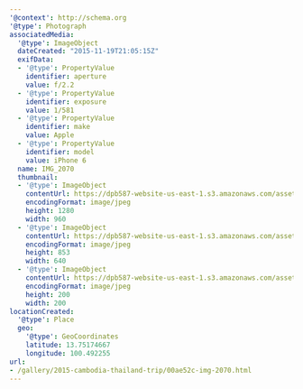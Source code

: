 ```yaml
---
'@context': http://schema.org
'@type': Photograph
associatedMedia:
  '@type': ImageObject
  dateCreated: "2015-11-19T21:05:15Z"
  exifData:
  - '@type': PropertyValue
    identifier: aperture
    value: f/2.2
  - '@type': PropertyValue
    identifier: exposure
    value: 1/581
  - '@type': PropertyValue
    identifier: make
    value: Apple
  - '@type': PropertyValue
    identifier: model
    value: iPhone 6
  name: IMG_2070
  thumbnail:
  - '@type': ImageObject
    contentUrl: https://dpb587-website-us-east-1.s3.amazonaws.com/asset/gallery/2015-cambodia-thailand-trip/00ae52c-img-2070~1280.jpg
    encodingFormat: image/jpeg
    height: 1280
    width: 960
  - '@type': ImageObject
    contentUrl: https://dpb587-website-us-east-1.s3.amazonaws.com/asset/gallery/2015-cambodia-thailand-trip/00ae52c-img-2070~640w.jpg
    encodingFormat: image/jpeg
    height: 853
    width: 640
  - '@type': ImageObject
    contentUrl: https://dpb587-website-us-east-1.s3.amazonaws.com/asset/gallery/2015-cambodia-thailand-trip/00ae52c-img-2070~200x200.jpg
    encodingFormat: image/jpeg
    height: 200
    width: 200
locationCreated:
  '@type': Place
  geo:
    '@type': GeoCoordinates
    latitude: 13.75174667
    longitude: 100.492255
url:
- /gallery/2015-cambodia-thailand-trip/00ae52c-img-2070.html
---
```

